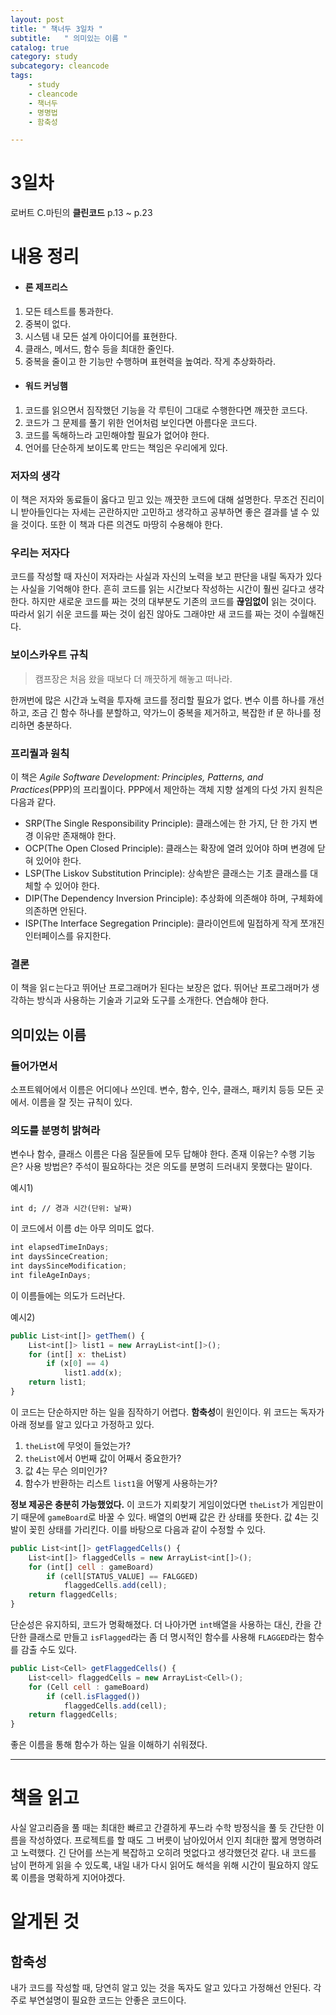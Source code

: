 ```yaml
---
layout: post
title: " 책너두 3일차 "
subtitle:   " 의미있는 이름 "
catalog: true
category: study
subcategory: cleancode
tags:
    - study
    - cleancode
    - 책너두
    - 명명법
    - 함축성

---
```


# 3일차

로버트 C.마틴의 **클린코드** p.13 ~ p.23



# 내용 정리

- #### 론 제프리스

1. 모든 테스트를 통과한다.
2. 중복이 없다.
3. 시스템 내 모든 설계 아이디어를 표현한다.
4. 클래스, 메서드, 함수 등을 최대한 줄인다.
5. 중복을 줄이고 한 기능만 수행하며 표현력을 높여라. 작게 추상화하라.

- #### 워드 커닝햄

1. 코드를 읽으면서 짐작했던 기능을 각 루틴이 그대로 수행한다면 깨끗한 코드다.
2. 코드가 그 문제를 풀기 위한 언어처럼 보인다면 아름다운 코드다.
3. 코드를 독해하느라 고민해야할 필요가 없어야 한다.
4. 언어를 단순하게 보이도록 만드는 책임은 우리에게 있다.

### 저자의 생각

 이 책은 저자와 동료들이 옳다고 믿고 있는 깨끗한 코드에 대해 설명한다. 무조건 진리이니 받아들인다는 자세는 곤란하지만 고민하고 생각하고 공부하면 좋은 결과를 낼 수 있을 것이다. 또한 이 책과 다른 의견도 마땅히 수용해야 한다.



### 우리는 저자다

코드를 작성할 때 자신이 저자라는 사실과 자신의 노력을 보고 판단을 내릴 독자가 있다는 사실을 기억해야 한다. 흔히 코드를 읽는 시간보다 작성하는 시간이 훨씬 길다고 생각한다. 하지만 새로운 코드를 짜는 것의 대부분도 기존의 코드를 **끊임없이** 읽는 것이다. 따라서 읽기 쉬운 코드를 짜는 것이 쉽진 않아도 그래야만 새 코드를 짜는 것이 수월해진다.

### 보이스카우트 규칙

> 캠프장은 처음 왔을 때보다 더 깨끗하게 해놓고 떠나라.

한꺼번에 많은 시간과 노력을 투자해 코드를 정리할 필요가 없다. 변수 이름 하나를 개선하고, 조금 긴 함수 하나를 분할하고, 약가느이 중복을 제거하고, 복잡한 if 문 하나를 정리하면 충분하다.

### 프리퀄과 원칙

이 책은 *Agile Software Development: Principles, Patterns, and Practices*(PPP)의 프리퀄이다. PPP에서 제안하는 객체 지향 설계의 다섯 가지 원칙은 다음과 같다.

- SRP(The Single Responsibility Principle): 클래스에는 한 가지, 단 한 가지 변경 이유만 존재해야 한다.
- OCP(The Open Closed Principle): 클래스는 확장에 열려 있어야 하며 변경에 닫혀 있어야 한다.
- LSP(The Liskov Substitution Principle): 상속받은 클래스는 기초 클래스를 대체할 수 있어야 한다.
- DIP(The Dependency Inversion Principle): 추상화에 의존해야 하며, 구체화에 의존하면 안된다.
- ISP(The Interface Segregation Principle): 클라이언트에 밀접하게 작게 쪼개진 인터페이스를 유지한다.

### 결론

이 책을 읽ㄷ는다고 뛰어난 프로그래머가 된다는 보장은 없다. 뛰어난 프로그래머가 생각하는 방식과 사용하는 기술과 기교와 도구를 소개한다. 연습해야 한다.



## 의미있는 이름

### 들어가면서

소프트웨어에서 이름은 어디에나 쓰인데. 변수, 함수, 인수, 클래스, 패키치 등등 모든 곳에서. 이름을 잘 짓는 규칙이 있다.

### 의도를 분명히 밝혀라

변수나 함수, 클래스 이름은 다음 질문들에 모두 답해야 한다. 존재 이유는? 수행 기능은? 사용 방법은? 주석이 필요하다는 것은 의도를 분명히 드러내지 못했다는 말이다.

예시1)

`int d; // 경과 시간(단위: 날짜)`

이 코드에서 이름 d는 아무 의미도 없다.

```javascript
int elapsedTimeInDays;
int daysSinceCreation;
int daysSinceModification;
int fileAgeInDays;
```

이 이름들에는 의도가 드러난다.



예시2)

```javascript
public List<int[]> getThem() {
    List<int[]> list1 = new ArrayList<int[]>();
    for (int[] x: theList)
        if (x[0] == 4)
            list1.add(x);
    return list1;
}
```

이 코드는 단순하지만 하는 일을 짐작하기 어렵다. **함축성**이 원인이다. 위 코드는 독자가 아래 정보를 알고 있다고 가정하고 있다.

1. `theList`에 무엇이 들었는가?
2. `theList`에서 0번째 값이 어째서 중요한가?
3. 값 4는 무슨 의미인가?
4. 함수가 반환하는 리스트 `list1`을 어떻게 사용하는가?

**정보 제공은 충분히 가능했었다.** 이 코드가 지뢰찾기 게임이었다면 `theList`가 게임판이기 때문에 `gameBoard`로 바꿀 수 있다. 배열의 0번째 값은 칸 상태를 뜻한다. 값 4는 깃발이 꽂힌 상태를 가리킨다. 이를 바탕으로 다음과 같이 수정할 수 있다.

```javascript
public List<int[]> getFlaggedCells() {
    List<int[]> flaggedCells = new ArrayList<int[]>();
    for (int[] cell : gameBoard)
        if (cell[STATUS_VALUE] == FALGGED)
            flaggedCells.add(cell);
    return flaggedCells;
}
```

단순성은 유지하되, 코드가 명확해졌다. 더 나아가면 `int`배열을 사용하는 대신, 칸을 간단한 클래스로 만들고 `isFlagged`라는 좀 더 명시적인 함수를 사용해 `FLAGGED`라는 함수를 감출 수도 있다.

```javascript
public List<Cell> getFlaggedCells() {
    List<cell> flaggedCells = new ArrayList<Cell>();
    for (Cell cell : gameBoard)
        if (cell.isFlagged())
            flaggedCells.add(cell);
    return flaggedCells;
}
```

좋은 이름을 통해 함수가 하는 일을 이해하기 쉬워졌다.

------

# 책을 읽고

사실 알고리즘을 풀 때는 최대한 빠르고 간결하게 푸느라 수학 방정식을 풀 듯 간단한 이름을 작성하였다. 프로젝트를 할 때도 그 버릇이 남아있어서 인지 최대한 짧게 명명하려고 노력했다. 긴 단어를 쓰는게 복잡하고 오히려 멋없다고 생각했던것 같다. 내 코드를 남이 편하게 읽을 수 있도록, 내일 내가 다시 읽어도 해석을 위해 시간이 필요하지 않도록 이름을 명확하게 지어야겠다.



# 알게된 것

## 함축성

내가 코드를 작성할 때, 당연히 알고 있는 것을 독자도 알고 있다고 가정해선 안된다. 각주로 부연설명이 필요한 코드는 안좋은 코드이다.